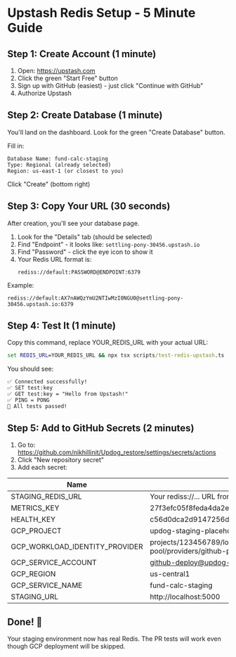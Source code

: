 # Upstash Redis Setup - 5 Minute Guide

## Step 1: Create Account (1 minute)
1. Open: https://upstash.com
2. Click the green "Start Free" button
3. Sign up with GitHub (easiest) - just click "Continue with GitHub"
4. Authorize Upstash

## Step 2: Create Database (1 minute)
You'll land on the dashboard. Look for the green "Create Database" button.

Fill in:
```
Database Name: fund-calc-staging
Type: Regional (already selected)
Region: us-east-1 (or closest to you)
```

Click "Create" (bottom right)

## Step 3: Copy Your URL (30 seconds)
After creation, you'll see your database page.

1. Look for the "Details" tab (should be selected)
2. Find "Endpoint" - it looks like: `settling-pony-30456.upstash.io`
3. Find "Password" - click the eye icon to show it
4. Your Redis URL format is:
   ```
   rediss://default:PASSWORD@ENDPOINT:6379
   ```

Example:
```
rediss://default:AX7nAWQzYmU2NTIwMzI0NGU0@settling-pony-30456.upstash.io:6379
```

## Step 4: Test It (1 minute)
Copy this command, replace YOUR_REDIS_URL with your actual URL:

```cmd
set REDIS_URL=YOUR_REDIS_URL && npx tsx scripts/test-redis-upstash.ts
```

You should see:
```
✅ Connected successfully!
✅ SET test:key
✅ GET test:key = "Hello from Upstash!"
✅ PING = PONG
🎉 All tests passed!
```

## Step 5: Add to GitHub Secrets (2 minutes)

1. Go to: https://github.com/nikhillinit/Updog_restore/settings/secrets/actions
2. Click "New repository secret"
3. Add each secret:

| Name | Value |
|------|-------|
| STAGING_REDIS_URL | Your rediss://... URL from Upstash |
| METRICS_KEY | 27f3efc05f8feda4da2eede2331e130b6c4bf804c0757aff872a7b4a8ae9ac88 |
| HEALTH_KEY | c56d0dca2d9147256da1b0f5c6a7235085789ba222f69a7b45cb47cfafc0658f |
| GCP_PROJECT | updog-staging-placeholder |
| GCP_WORKLOAD_IDENTITY_PROVIDER | projects/123456789/locations/global/workloadIdentityPools/github-pool/providers/github-provider |
| GCP_SERVICE_ACCOUNT | github-deploy@updog-staging-placeholder.iam.gserviceaccount.com |
| GCP_REGION | us-central1 |
| GCP_SERVICE_NAME | fund-calc-staging |
| STAGING_URL | http://localhost:5000 |

## Done! 🎉

Your staging environment now has real Redis. The PR tests will work even though GCP deployment will be skipped.